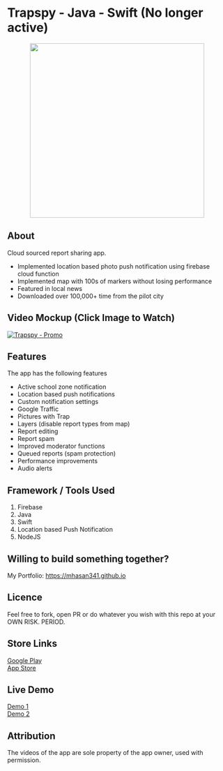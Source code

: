 # Trapspy - Java - Swift (No longer active)
<p align="center">
  <kbd><img height="400" src="https://img.youtube.com/vi/lwA0AKo_mhE/0.jpg"></kbd>
  </p>
  
## About

Cloud sourced report sharing app.

- Implemented location based photo push notification using firebase cloud function
- Implemented map with 100s of markers without losing performance
- Featured in local news
- Downloaded over 100,000+ time from the pilot city

## Video Mockup (Click Image to Watch)
[![Trapspy - Promo](https://img.youtube.com/vi/lwA0AKo_mhE/0.jpg)](https://www.youtube.com/watch?v=lwA0AKo_mhE)

## Features
The app has the following features

- Active school zone notification
- Location based push notifications
- Custom notification settings
- Google Traffic
- Pictures with Trap
- Layers (disable report types from map)
- Report editing
- Report spam
- Improved moderator functions
- Queued reports (spam protection)
- Performance improvements
- Audio alerts


## Framework / Tools Used
1. Firebase
2. Java
3. Swift
4. Location based Push Notification
5. NodeJS




## Willing to build something together?
My Portfolio: https://mhasan341.github.io

## Licence
Feel free to fork, open PR or do whatever you wish with this repo at your OWN RISK. PERIOD.

## Store Links
[Google Play](https://play.google.com/store/apps/details?id=com.kibibyteapps.trapspy)
<br>
[App Store](https://apps.apple.com/us/app/trapspy/id1403138498)

## Live Demo
[Demo 1](https://youtu.be/RdFb_pxMqWQ)
<br>
[Demo 2](https://youtu.be/5KzJWSE8tIY)

## Attribution
The videos of the app are sole property of the app owner, used with permission.

